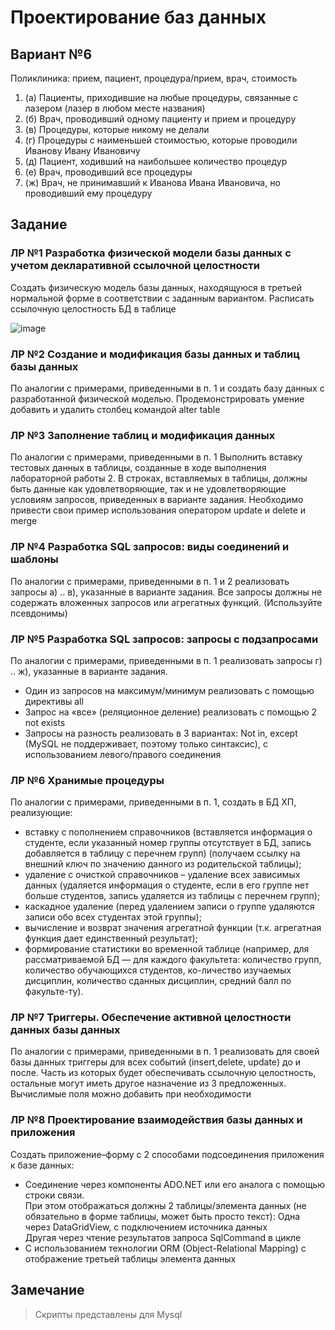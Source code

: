 # Проектирование баз данных

## Вариант №6
Поликлиника: прием, пациент, процедура/прием, врач, стоимость
1. (a) Пациенты, приходившие на любые процедуры, связанные с лазером (лазер в любом месте
названия)
2. (б) Врач, проводивший одному пациенту и прием и процедуру
3. (в) Процедуры, которые никому не делали
4. (г) Процедуры с наименьшей стоимостью, которые проводили Иванову Ивану Ивановичу
5. (д) Пациент, ходивший на наибольшее количество процедур
6. (е) Врач, проводивший все процедуры
7. (ж) Врач, не принимавший к Иванова Ивана Ивановича, но проводивший ему процедуру

## Задание

### ЛР №1 Разработка физической модели базы данных с учетом декларативной ссылочной целостности

Создать физическую модель базы данных, находящуюся в третьей нормальной форме в
соответствии с заданным вариантом. Расписать ссылочную целостность БД в таблице

![image](https://user-images.githubusercontent.com/93859142/173085796-89d22959-5459-4109-b5cd-394781c9812f.png)



### ЛР №2 Создание и модификация базы данных и таблиц базы данных

По аналогии с примерами, приведенными в п. 1 и создать базу данных с разработанной
физической моделью. Продемонстрировать умение добавить и удалить столбец командой alter table

### ЛР №3 Заполнение таблиц и модификация данных

По аналогии с примерами, приведенными в п. 1 Выполнить вставку тестовых данных в
таблицы, созданные в ходе выполнения лабораторной работы 2. В строках, вставляемых в таблицы,
должны быть данные как удовлетворяющие, так и не удовлетворяющие условиям запросов,
приведенных в варианте задания. Необходимо привести свои пример использования оператором update
и delete и merge

### ЛР №4 Разработка SQL запросов: виды соединений и шаблоны

По аналогии с примерами, приведенными в п. 1 и 2 реализовать запросы а) .. в), указанные в
варианте задания. Все запросы должны не содержать вложенных запросов или агрегатных функций.
(Используйте псевдонимы)

### ЛР №5 Разработка SQL запросов: запросы с подзапросами

По аналогии с примерами, приведенными в п. 1 реализовать запросы г) .. ж), указанные в
варианте задания.

* Один из запросов на максимум/минимум реализовать с помощью директивы all
* Запрос на «все» (реляционное деление) реализовать с помощью 2 not exists
* Запросы на разность реализовать в 3 вариантах: Not in, except (MySQL не поддерживает,
поэтому только синтаксис), с использованием левого/правого соединения

### ЛР №6 Хранимые процедуры

По аналогии с примерами, приведенными в п. 1, создать в БД ХП, реализующие:
- вставку с пополнением справочников (вставляется информация о студенте, если указанный номер
группы отсутствует в БД, запись добавляется в таблицу с перечнем групп) (получаем ссылку на
внешний ключ по значению данного из родительской таблицы);
- удаление с очисткой справочников – удаление всех зависимых данных (удаляется информация о
студенте, если в его группе нет больше студентов, запись удаляется из таблицы с перечнем групп);
- каскадное удаление (перед удалением записи о группе удаляются записи обо всех студентах этой
группы);
- вычисление и возврат значения агрегатной функции (т.к. агрегатная функция дает единственный
результат);
- формирование статистики во временной таблице (например, для рассматриваемой БД — для
каждого факультета: количество групп, количество обучающихся студентов, ко-личество изучаемых
дисциплин, количество сданных дисциплин, средний балл по факульте-ту).

### ЛР №7 Триггеры. Обеспечение активной целостности данных базы данных

По аналогии с примерами, приведенными в п. 1 реализовать для своей базы данных триггеры
для всех событий (insert,delete, update) до и после. Часть из которых будет обеспечивать ссылочную
целостность, остальные могут иметь другое назначение из 3 предложенных. Вычислимые поля
можно добавить при необходимости

### ЛР №8 Проектирование взаимодействия базы данных и приложения

Создать приложение–форму с 2 способами подсоединения приложения к базе данных: 
- Соединение через компоненты ADO.NET или его аналога с помощью строки связи.  
 При этом отображаться должны 2 таблицы/элемента данных (не обязательно в форме таблицы, может быть просто текст): 
 Одна через DataGridView, с подключением источника данных  
 Другая через чтение результатов запроса SqlCommand в цикле
- С использованием технологии ORM (Object-Relational Mapping) с отображение третьей таблицы элемента данных


## Замечание

> Скрипты представлены для Mysql
